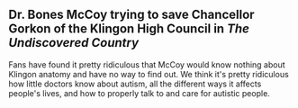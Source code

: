 ## Dr. Bones McCoy trying to save Chancellor Gorkon of the Klingon High Council in _The Undiscovered Country_

Fans have found it pretty ridiculous that McCoy would know nothing about Klingon
anatomy and have no way to find out. We think it's pretty ridiculous how little
doctors know about autism, all the different ways it affects people's lives, and
how to properly talk to and care for autistic people.